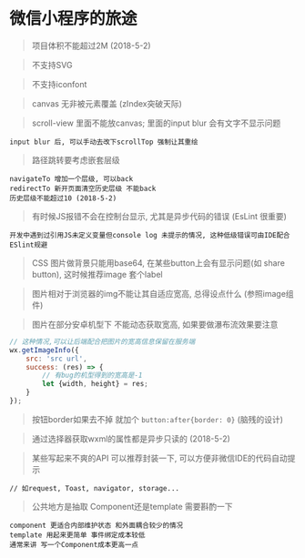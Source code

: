 # 微信小程序的旅途
> 项目体积不能超过2M (2018-5-2)

> 不支持SVG 

> 不支持iconfont

> canvas 无非被元素覆盖 (zIndex突破天际)

> scroll-view 里面不能放canvas; 里面的input blur 会有文字不显示问题
``` 
input blur 后, 可以手动去改下scrollTop 强制让其重绘
```

> 路径跳转要考虑嵌套层级
``` 
navigateTo 增加一个层级, 可以back
redirectTo 新开页面清空历史层级 不能back
历史层级不能超过10 (2018-5-2)
```

> 有时候JS报错不会在控制台显示, 尤其是异步代码的错误 (EsLint 很重要)
``` 
开发中遇到过引用JS未定义变量但console log 未提示的情况, 这种低级错误可由IDE配合ESlint规避
```

> CSS 图片做背景只能用base64, 在某些button上会有显示问题(如 share button), 这时候推荐image 套个label

> 图片相对于浏览器的img不能让其自适应宽高, 总得设点什么 (参照image组件)

> 图片在部分安卓机型下 不能动态获取宽高, 如果要做瀑布流效果要注意
```js
// 这种情况,可以让后端配合把图片的宽高信息保留在服务端
wx.getImageInfo({
    src: 'src url',
    success: (res) => {
        // 有bug的机型得到的宽高是-1
        let {width, height} = res;
    }
});
```
> 按钮border如果去不掉 就加个 `button:after{border: 0}` (脑残的设计)

> 通过选择器获取wxml的属性都是异步只读的 (2018-5-2)

> 某些写起来不爽的API 可以推荐封装一下, 可以方便非微信IDE的代码自动提示
``` 
// 如request, Toast, navigator, storage...
```
> 公共地方是抽取 Component还是template 需要斟酌一下
``` 
component 更适合内部维护状态 和外面耦合较少的情况
template 用起来更简单 事件绑定成本较低
通常来讲 写一个Component成本更高一点
```
